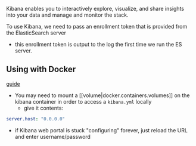 
Kibana enables you to interactively explore, visualize, and share insights into your data and manage and monitor the stack.

To use Kibana, we need to pass an enrollment token that is provided from the ElasticSearch server
- this enrollment token is output to the log the first time we run the ES server.

## Using with Docker
[guide](https://www.elastic.co/guide/en/kibana/current/docker.html)

- You may need to mount a [[volume|docker.containers.volumes]] on the kibana container in order to access a `kibana.yml` locally
    - give it contents:
```yml
server.host: "0.0.0.0"
```

- if Kibana web portal is stuck "configuring" forever, just reload the URL and enter username/password